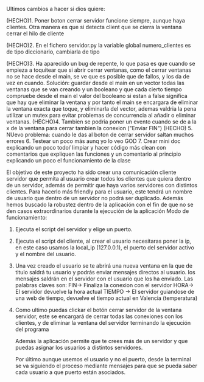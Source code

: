 Ultimos cambios a hacer si dios quiere:

(HECHO)1. Poner boton cerrar servidor funcione siempre, aunque haya clientes. Otra manera es que si detecta client que se cierra la ventana cerrar el hilo de cliente

(HECHO)2. En el fichero servidor.py la variable global numero_clientes es de tipo diccionario, cambiarla de tipo 

(HECHO)3. Ha aparecido un bug de repente, lo que pasa es que cuando se empieza a toquitear que si abrir cerrar ventanas, como el cerrar ventanas no se hace desde el main, se ve que es posible que de fallos, y los da de vez en cuando. Solución: guardar desde el main en un vector todas las ventanas que se van creando y un booleano y que cada cierto tiempo compruebe desde el main el valor del booleano si estan a false significa que hay que eliminar la ventana y por tanto el main se encargara de eliminar la ventana exacta que toque, y eliminarla del vector, ademas valdria la pena utilizar un mutex para evitar problemas de concurrencia al añadir o eliminar ventanas.
(HECHO)4. Tambien se podria poner un evento cuando se de a la x de la ventana para cerrar tambien la conexion ("Enviar FIN")
(HECHO) 5. NUevo problema: cuando le das al boton de cerrar servidor saltan muchos errores
6. Testear un poco más aunq yo lo veo GOD
7. Crear mini doc explicando un poco todo/ limpiar y hacer código más clean con comentarios que expliquen las funciones y un comentario al principio explicando un poco el funcionamiento de la clase

El objetivo de este proyecto ha sido crear una comunicación cliente servidor que permita al usuario crear todos los clientes que quiera dentro de un servidor, además de permitir que haya varios servidores con distintos clientes. Para hacerlo más friendly para el usuario, este tendrá un nombre de usuario que dentro de un servidor no podrá ser duplicado.
Además hemos buscado la robustez dentro de la aplicación con el fin de que no se den casos extraordinarios durante la ejecución de la aplicación
Modo de funcionamiento:
1. Ejecuta el script del servidor y elige un puerto.
2. Ejecuta el script del cliente, al crear el usuario necesitaras poner la ip, en este caso usamos la local_ip (127.0.0.1), el puerto del servidor activo
    y el nombre del usuario.
3. Una vez creado el usuario se te abrirá una nueva ventana en la que de titulo saldrá tu usuario y podrás enviar mensajes directos al usuario.
    los mensajes saldrán en el servidor con el usuario que los ha enviado.
    Las palabras claves son:
    FIN-> Finaliza la conexion con el servidor
    HORA-> El servidor devuelve la hora actual
    TIEMPO -> El servidor guiandose de una web de tiempo, devuelve el tiempo actual en Valencia (temperatura)
4. Como ultimo puedas clickar el botón cerrar servidor de la ventana servidor, este se encargará de cerrar todas las conexiones con los     
     clientes,   y de eliminar la ventana del servidor terminando la ejecución del programa

     Además la aplicación permite que te crees más de un servidor y que puedas asignar los usuarios a distintos servidores.

    Por último aunque usemos el usuario y no el puerto, desde la terminal se va siguiendo el proceso mediante mensajes para que se pueda
    saber cada usuario a que puerto están asociados. 